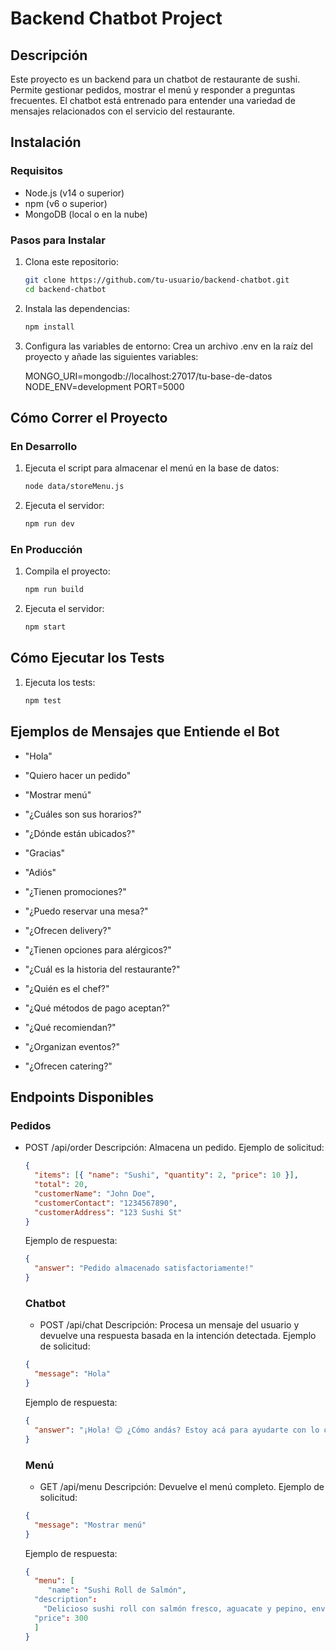 # Backend Chatbot Project

## Descripción

Este proyecto es un backend para un chatbot de restaurante de sushi. Permite gestionar pedidos, mostrar el menú y responder a preguntas frecuentes. El chatbot está entrenado para entender una variedad de mensajes relacionados con el servicio del restaurante.

## Instalación

### Requisitos

- Node.js (v14 o superior)
- npm (v6 o superior)
- MongoDB (local o en la nube)

### Pasos para Instalar

1. Clona este repositorio:

   ```bash
   git clone https://github.com/tu-usuario/backend-chatbot.git
   cd backend-chatbot

   ```

2. Instala las dependencias:

   ```bash
   npm install

   ```

3. Configura las variables de entorno: Crea un archivo .env en la raíz del proyecto y añade las siguientes variables:

   MONGO_URI=mongodb://localhost:27017/tu-base-de-datos
   NODE_ENV=development
   PORT=5000

## Cómo Correr el Proyecto

### En Desarrollo

1. Ejecuta el script para almacenar el menú en la base de datos:

   ```bash
   node data/storeMenu.js

   ```

2. Ejecuta el servidor:

   ```bash
   npm run dev

   ```

### En Producción

1. Compila el proyecto:

   ```bash
   npm run build

   ```

2. Ejecuta el servidor:

   ```bash
   npm start

   ```

## Cómo Ejecutar los Tests

1. Ejecuta los tests:

   ```bash
   npm test

   ```

## Ejemplos de Mensajes que Entiende el Bot

- "Hola"

- "Quiero hacer un pedido"

- "Mostrar menú"

- "¿Cuáles son sus horarios?"

- "¿Dónde están ubicados?"

- "Gracias"

- "Adiós"

- "¿Tienen promociones?"

- "¿Puedo reservar una mesa?"

- "¿Ofrecen delivery?"

- "¿Tienen opciones para alérgicos?"

- "¿Cuál es la historia del restaurante?"

- "¿Quién es el chef?"

- "¿Qué métodos de pago aceptan?"

- "¿Qué recomiendan?"

- "¿Organizan eventos?"

- "¿Ofrecen catering?"

## Endpoints Disponibles

### Pedidos

- POST /api/order
  Descripción: Almacena un pedido.
  Ejemplo de solicitud:

  ```json
  {
    "items": [{ "name": "Sushi", "quantity": 2, "price": 10 }],
    "total": 20,
    "customerName": "John Doe",
    "customerContact": "1234567890",
    "customerAddress": "123 Sushi St"
  }
  ```

  Ejemplo de respuesta:

  ```json
  {
    "answer": "Pedido almacenado satisfactoriamente!"
  }
  ```

  ### Chatbot

  - POST /api/chat
    Descripción: Procesa un mensaje del usuario y devuelve una respuesta basada en la intención detectada.
    Ejemplo de solicitud:

  ```json
  {
    "message": "Hola"
  }
  ```

  Ejemplo de respuesta:

  ```json
  {
    "answer": "¡Hola! 😊 ¿Cómo andás? Estoy acá para ayudarte con lo que necesites. ¿Listo para una experiencia fabulosa?"
  }
  ```

  ### Menú

  - GET /api/menu
    Descripción: Devuelve el menú completo.
    Ejemplo de solicitud:

  ```json
  {
    "message": "Mostrar menú"
  }
  ```

  Ejemplo de respuesta:

  ```json
  {
    "menu": [
       "name": "Sushi Roll de Salmón",
    "description":
      "Delicioso sushi roll con salmón fresco, aguacate y pepino, envuelto en alga nori. Una combinación clásica que nunca falla.",
    "price": 300
    ]
  }

  ```
